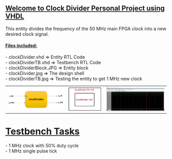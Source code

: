 <h2><u>Welcome to Clock Divider Personal Project using VHDL</u></h2>
<p>
This entity divides the frequency of the 50 MHz main FPGA clock into a new desired clock signal.
</p>
<h4><u>Files included:</u></h4>
<p>
- clockDivider.vhd  =>  Entity RTL Code<br>
- clockDividerTB.vhd  =>  Testbench RTL Code<br>
- clockDividerBlock.JPG  =>  Entity block<br>
- clockDivider.jpg  =>  The design shell<br>
- clockDividerTB.jpg  =>  Testing the entity to get 1 MHz new clock<br>
</p>
<table>
    <tr>
            <td><img src="https://github.com/Matanlaza89/Clock-Divider/blob/main/images/clockDividerBlock.JPG" alt="TEST"></td>
            <td><img src="https://github.com/Matanlaza89/Clock-Divider/blob/main/images/clockDivider.jpg" alt=""></td>
            <td><img src="https://github.com/Matanlaza89/Clock-Divider/blob/main/images/clockDividerTB.jpg" alt="1 MHz Clock Divider"></td>
</table>

<h1><u>Testbench Tasks</u></h1>
<p>
- 1 MHz clock with 50% duty cycle <br>
- 1 MHz single pulse tick<br>
</p>
